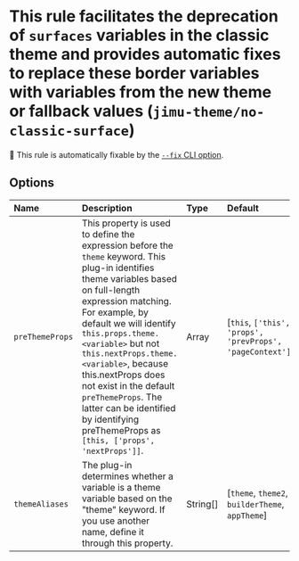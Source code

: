 # This rule facilitates the deprecation of `surfaces` variables in the classic theme and provides automatic fixes to replace these border variables with variables from the new theme or fallback values (`jimu-theme/no-classic-surface`)

🔧 This rule is automatically fixable by the [`--fix` CLI option](https://eslint.org/docs/latest/user-guide/command-line-interface#--fix).

<!-- end auto-generated rule header -->

## Options

<!-- begin auto-generated rule options list -->

| Name            | Description                                                                                                                                                                                                                                                                                                                                                                                                                                                         | Type     | Default                                                   |
| :-------------- | :------------------------------------------------------------------------------------------------------------------------------------------------------------------------------------------------------------------------------------------------------------------------------------------------------------------------------------------------------------------------------------------------------------------------------------------------------------------ | :------- | :-------------------------------------------------------- |
| `preThemeProps` | This property is used to define the expression before the `theme` keyword. This plug-in identifies theme variables based on full-length expression matching.<br/>            For example, by default we will identify `this.props.theme.<variable>` but not `this.nextProps.theme.<variable>`, because this.nextProps does not exist in the default `preThemeProps`. The latter can be identified by identifying preThemeProps as `[this, ['props', 'nextProps']]`. | Array    | [`this`, `['this', 'props', 'prevProps', 'pageContext']`] |
| `themeAliases`  | The plug-in determines whether a variable is a theme variable based on the "theme" keyword. If you use another name, define it through this property.                                                                                                                                                                                                                                                                                                               | String[] | [`theme`, `theme2`, `builderTheme`, `appTheme`]           |

<!-- end auto-generated rule options list -->
